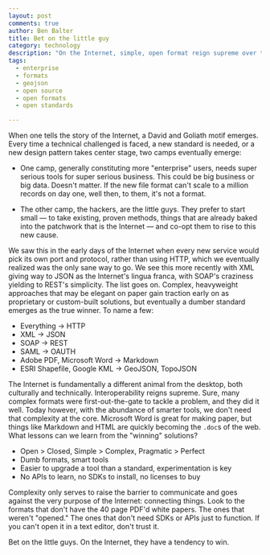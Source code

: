 ```yaml
---
layout: post
comments: true
author: Ben Balter
title: Bet on the little guy
category: technology
description: "On the Internet, simple, open format reign supreme over their heavyweight, proprietary counterparts"
tags:
  - enterprise
  - formats
  - geojson
  - open source
  - open formats
  - open standards

---
```


When one tells the story of the Internet, a David and Goliath motif emerges. Every time a technical challenged is faced, a new standard is needed, or a new design pattern takes center stage, two camps eventually emerge:

* One camp, generally constituting more "enterprise" users, needs super serious tools for super serious business. This could be big business or big data. Doesn't matter. If the new file format can't scale to a million records on day one, well then, to them, it's not a format.

* The other camp, the hackers, are the little guys. They prefer to start small — to take existing, proven methods, things that are already baked into the patchwork that is the Internet — and co-opt them to rise to this new cause.

We saw this in the early days of the Internet when every new service would pick its own port and protocol, rather than using HTTP, which we eventually realized was the only sane way to go. We see this more recently with XML giving way to JSON as the Internet's lingua franca, with SOAP's craziness yielding to REST's simplicity. The list goes on. Complex, heavyweight approaches that may be elegant on paper gain traction early on as proprietary or custom-built solutions, but eventually a dumber standard emerges as the true winner. To name a few:

<!-- more -->

* Everything &rarr; HTTP
* XML &rarr; JSON
* SOAP &rarr; REST
* SAML &rarr; OAUTH
* Adobe PDF, Microsoft Word &rarr; Markdown
* ESRI Shapefile, Google KML &rarr; GeoJSON, TopoJSON

The Internet is fundamentally a different animal from the desktop, both culturally and technically. Interoperability reigns supreme. Sure, many complex formats were first-out-the-gate to tackle a problem, and they did it well. Today however, with the abundance of smarter tools, we don't need that complexity at the core. Microsoft Word is great for making paper, but things like Markdown and HTML are quickly becoming the `.doc`s of the web. What lessons can we learn from the "winning" solutions?

* Open > Closed, Simple > Complex, Pragmatic > Perfect
* Dumb formats, smart tools
* Easier to upgrade a tool than a standard, experimentation is key
* No APIs to learn, no SDKs to install, no licenses to buy

Complexity only serves to raise the barrier to communicate and goes against the very purpose of the Internet: connecting things. Look to the formats that don't have the 40 page PDF'd white papers. The ones that weren't "opened." The ones that don't need SDKs or APIs just to function. If you can't open it in a text editor, don't trust it. 

Bet on the little guys. On the Internet, they have a tendency to win.